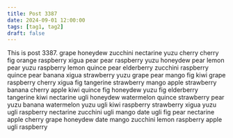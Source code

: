 ```yaml
---
title: Post 3387
date: 2024-09-01 12:00:00
tags: [tag1, tag2]
draft: false
---
```

This is post 3387.
grape
honeydew
zucchini
nectarine
yuzu
cherry
cherry
fig
orange
raspberry
xigua
pear
pear
raspberry
yuzu
honeydew
pear
lemon
pear
yuzu
raspberry
lemon
quince
pear
elderberry
zucchini
raspberry
quince
pear
banana
xigua
strawberry
yuzu
grape
pear
mango
fig
kiwi
grape
raspberry
cherry
xigua
fig
tangerine
strawberry
mango
apple
strawberry
banana
cherry
apple
kiwi
quince
fig
honeydew
yuzu
fig
elderberry
tangerine
kiwi
nectarine
ugli
honeydew
watermelon
quince
strawberry
pear
yuzu
banana
watermelon
yuzu
ugli
kiwi
raspberry
strawberry
xigua
yuzu
ugli
raspberry
nectarine
zucchini
ugli
mango
date
ugli
fig
pear
nectarine
apple
cherry
grape
honeydew
date
mango
zucchini
lemon
raspberry
apple
ugli
raspberry
